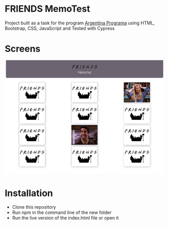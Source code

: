 # FRIENDS MemoTest

Project built as a task for the program [Argentina Programa](https://argentinaprograma.com/) using HTML, Bootstrap, CSS, JavaScript and Tested with Cypress

# Screens

 ![game](./images/readmeImg.png)

# Installation
* Clone this repository 
* Run npm in the command line of the new folder
* Run the live version of the index.html file or open it